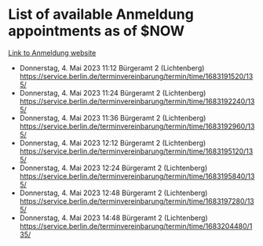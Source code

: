 # List of available Anmeldung appointments as of $NOW
[Link to Anmeldung website](https://service.berlin.de/terminvereinbarung/termin/tag.php?termin=1&anliegen[]=120686&dienstleisterlist=122210,122217,327316,122219,327312,122227,327314,122231,327346,122243,327348,122254,122252,329742,122260,329745,122262,329748,122271,327278,122273,327274,122277,327276,330436,122280,327294,122282,327290,122284,327292,122291,327270,122285,327266,122286,327264,122296,327268,150230,329760,122297,327286,122294,327284,122312,329763,122314,329775,122304,327330,122311,327334,122309,327332,317869,122281,327352,122279,329772,122283,122276,327324,122274,327326,122267,329766,122246,327318,122251,327320,122257,327322,122208,327298,122226,327300&herkunft=http%3A%2F%2Fservice.berlin.de%2Fdienstleistung%2F120686%2F)
- Donnerstag, 4. Mai 2023 11:12 Bürgeramt 2 (Lichtenberg) https://service.berlin.de/terminvereinbarung/termin/time/1683191520/135/
- Donnerstag, 4. Mai 2023 11:24 Bürgeramt 2 (Lichtenberg) https://service.berlin.de/terminvereinbarung/termin/time/1683192240/135/
- Donnerstag, 4. Mai 2023 11:36 Bürgeramt 2 (Lichtenberg) https://service.berlin.de/terminvereinbarung/termin/time/1683192960/135/
- Donnerstag, 4. Mai 2023 12:12 Bürgeramt 2 (Lichtenberg) https://service.berlin.de/terminvereinbarung/termin/time/1683195120/135/
- Donnerstag, 4. Mai 2023 12:24 Bürgeramt 2 (Lichtenberg) https://service.berlin.de/terminvereinbarung/termin/time/1683195840/135/
- Donnerstag, 4. Mai 2023 12:48 Bürgeramt 2 (Lichtenberg) https://service.berlin.de/terminvereinbarung/termin/time/1683197280/135/
- Donnerstag, 4. Mai 2023 14:48 Bürgeramt 2 (Lichtenberg) https://service.berlin.de/terminvereinbarung/termin/time/1683204480/135/
